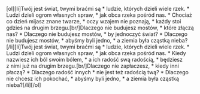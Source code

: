 [ol][li]Twój jest świat, twymi braćmi są * ludzie, których dzieli wiele rzek. * Ludzi dzieli ogrom własnych spraw, * jak obca rzeka pośród nas. * Chociaż co dzień mijasz znane twarze, * oczy wzajem nie poznają, * każdy stoi gdzieś na drugim brzegu.[br/]Dlaczego nie budujesz mostów, * które złączą nas? * Dlaczego nie budujesz mostów, * by jednoczyć świat? * Dlaczego nie budujesz mostów, * abyśmy byli jedno, * a ziemia była cząstką nieba?[/li][li]Twój jest świat, twymi braćmi są * ludzie, których dzieli wiele rzek. * Ludzi dzieli ogrom własnych spraw, * jak obca rzeka pośród nas. * Kiedy nazwiesz ich ból swoim bólem, * a ich radość swą radością, * będziesz z nimi już na drugim brzegu.[br/]Dlaczego nie zapłaczesz, * kiedy inni płaczą? * Dlaczego radość innych * nie jest też radością twą? * Dlaczego nie chcesz ich pokochać, * abyśmy byli jedno, * a ziemia była cząstką nieba?[/li][/ol]